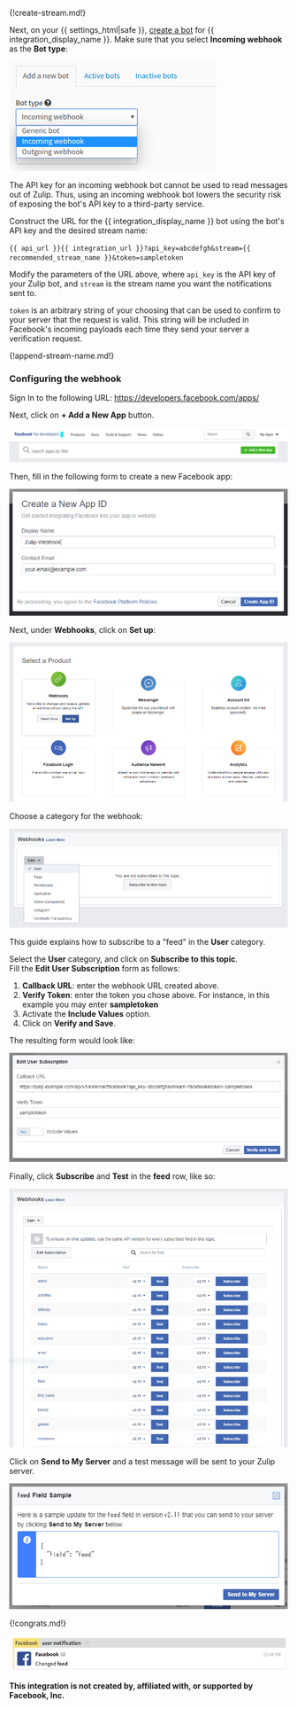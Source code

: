 {!create-stream.md!}

Next, on your {{ settings_html|safe }},
[create a bot](/help/add-a-bot-or-integration) for
{{ integration_display_name }}. Make sure that you select
**Incoming webhook** as the **Bot type**:

![](/static/images/help/bot_types.png)

The API key for an incoming webhook bot cannot be used to read messages out
of Zulip. Thus, using an incoming webhook bot lowers the security risk of
exposing the bot's API key to a third-party service.

Construct the URL for the {{ integration_display_name }}
bot using the bot's API key and the desired stream name:

`{{ api_url }}{{ integration_url }}?api_key=abcdefgh&stream={{ recommended_stream_name }}&token=sampletoken`

Modify the parameters of the URL above, where `api_key` is the API key
of your Zulip bot, and `stream` is the stream name you want the
notifications sent to.  

`token` is an arbitrary string of your choosing that can be used to confirm to your
 server that the request is valid. This string will be included in Facebook's
 incoming payloads each time they send your server a verification request.

{!append-stream-name.md!}

### Configuring the webhook

Sign In to the following URL: <https://developers.facebook.com/apps/>

Next, click on **+ Add a New App** button.

![](/static/images/integrations/facebook/001.png)

Then, fill in the following form to create a new Facebook app:

![](/static/images/integrations/facebook/002.png)

Next, under **Webhooks**, click on **Set up**:

![](/static/images/integrations/facebook/003.png)

Choose a category for the webhook:

![](/static/images/integrations/facebook/004.png)

This guide explains how to subscribe to a "feed" in the **User** category.

Select the **User** category, and click on **Subscribe to this topic**.  
Fill the **Edit User Subscription** form as follows:

1. **Callback URL**: enter the webhook URL created above.
2. **Verify Token**: enter the token you chose above. For instance, in this example you may enter **sampletoken**
3. Activate the **Include Values** option.
4. Click on **Verify and Save**.

The resulting form would look like:

![](/static/images/integrations/facebook/005.png)

Finally, click **Subscribe** and **Test** in the **feed** row, like so:

![](/static/images/integrations/facebook/006.png)

Click on **Send to My Server** and a test message will be sent to your Zulip server.

![](/static/images/integrations/facebook/007.png)

{!congrats.md!}

![](/static/images/integrations/facebook/008.png)

**This integration is not created by, affiliated with, or supported by Facebook, Inc.**
